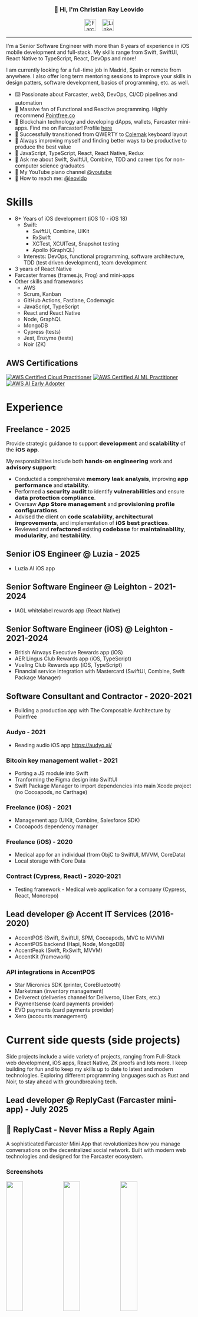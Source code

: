 <h3 align="center">👋 Hi, I'm Christian Ray Leovido</h3>

<p align="center">
  <a href="https://warpcast.com/leovido.eth"><img src="https://github.com/vrypan/farcaster-brand/raw/main/icons/icon-rounded/purple-white.png" width="32" height="32" alt="Farcaster"></a>
  &nbsp;&nbsp;
  <a href="https://www.linkedin.com/in/christianleovido/"><img src="https://raw.githubusercontent.com/devicons/devicon/master/icons/linkedin/linkedin-original.svg" width="32" height="32" alt="LinkedIn"></a>
</p>

---

I'm a Senior Software Engineer with more than 8 years of experience in iOS mobile development and full-stack. My skills range from Swift, SwiftUI, React Native to TypeScript, React, DevOps and more! 

I am currently looking for a full-time job in Madrid, Spain or remote from anywhere.
I also offer long term mentoring sessions to improve your skills in design patters, software development, basics of programming, etc. as well.

- ⌨️ Passionate about Farcaster, web3, DevOps, CI/CD pipelines and automation
- 🔭 Massive fan of Functional and Reactive programming. Highly recommend [Pointfree.co](https://www.pointfree.co)
- 👀 Blockchain technology and developing dApps, wallets, Farcaster mini-apps. Find me on Farcaster! Profile [here](https://farcaster.xyz/leovido.eth)
- 🌱 Successfully transitioned from QWERTY to [Colemak](https://colemak.com) keyboard layout
- 🔆 Always improving myself and finding better ways to be productive to produce the best value
- 👔 JavaScript, TypeScript, React, React Native, Redux
- 💬 Ask me about Swift, SwiftUI, Combine, TDD and career tips for non-computer science graduates
- 🎹 My YouTube piano channel [@youtube](https://www.youtube.com/channel/UCEfGXwW2g3U7td8WPnzim1w)
- 📩 How to reach me: [@leovido](mailto:moxito.oyster585@passinbox.com)

# Skills

- 8+ Years of iOS development (iOS 10 - iOS 18)
    - Swift:
        - SwiftUI, Combine, UIKit
        - RxSwift
        - XCTest, XCUITest, Snapshot testing
        - Apollo (GraphQL)
    - Interests: DevOps, functional programming, software architecture, TDD (test driven development), team development
- 3 years of React Native
- Farcaster frames (frames.js, Frog) and mini-apps
- Other skills and frameworks
    - AWS
    - Scrum, Kanban
    - GitHub Actions, Fastlane, Codemagic
    - JavaScript, TypeScript
    - React and React Native
    - Node, GraphQL
    - MongoDB
    - Cypress (tests)
    - Jest, Enzyme (tests)
    - Noir (ZK)
 
## AWS Certifications

[![AWS Certified Cloud Practitioner](https://images.credly.com/size/200x200/images/00634f82-b07f-4bbd-a6bb-53de397fc3a6/image.png)](https://www.credly.com/badges/dca4de90-21f9-4b34-a530-84f56a7a9b38)
[![AWS Certified AI ML Practitioner](https://images.credly.com/size/200x200/images/4d4693bb-530e-4bca-9327-de07f3aa2348/image.png)](https://www.credly.com/badges/788a72c7-0241-46ae-8c67-0f059082defd)
[![AWS AI Early Adopter](
 https://images.credly.com/size/200x200/images/834f2c8d-2d2c-4ce7-9580-02a351c31626/image.png)](https://www.credly.com/badges/5668ae4c-ae98-482d-b9ff-664fce5896b0)

# Experience

## Freelance - 2025
Provide strategic guidance to support 𝗱𝗲𝘃𝗲𝗹𝗼𝗽𝗺𝗲𝗻𝘁 and 𝘀𝗰𝗮𝗹𝗮𝗯𝗶𝗹𝗶𝘁𝘆 of the 𝗶𝗢𝗦 𝗮𝗽𝗽.

My responsibilities include both 𝗵𝗮𝗻𝗱𝘀-𝗼𝗻 𝗲𝗻𝗴𝗶𝗻𝗲𝗲𝗿𝗶𝗻𝗴 work and 𝗮𝗱𝘃𝗶𝘀𝗼𝗿𝘆 𝘀𝘂𝗽𝗽𝗼𝗿𝘁:

 - Conducted a comprehensive 𝗺𝗲𝗺𝗼𝗿𝘆 𝗹𝗲𝗮𝗸 𝗮𝗻𝗮𝗹𝘆𝘀𝗶𝘀, improving 𝗮𝗽𝗽 𝗽𝗲𝗿𝗳𝗼𝗿𝗺𝗮𝗻𝗰𝗲 and 𝘀𝘁𝗮𝗯𝗶𝗹𝗶𝘁𝘆.
 - Performed a 𝘀𝗲𝗰𝘂𝗿𝗶𝘁𝘆 𝗮𝘂𝗱𝗶𝘁 to identify 𝘃𝘂𝗹𝗻𝗲𝗿𝗮𝗯𝗶𝗹𝗶𝘁𝗶𝗲𝘀 and ensure 𝗱𝗮𝘁𝗮 𝗽𝗿𝗼𝘁𝗲𝗰𝘁𝗶𝗼𝗻 𝗰𝗼𝗺𝗽𝗹𝗶𝗮𝗻𝗰𝗲.
 - Oversaw 𝗔𝗽𝗽 𝗦𝘁𝗼𝗿𝗲 𝗺𝗮𝗻𝗮𝗴𝗲𝗺𝗲𝗻𝘁 and 𝗽𝗿𝗼𝘃𝗶𝘀𝗶𝗼𝗻𝗶𝗻𝗴 𝗽𝗿𝗼𝗳𝗶𝗹𝗲 𝗰𝗼𝗻𝗳𝗶𝗴𝘂𝗿𝗮𝘁𝗶𝗼𝗻𝘀.
 - Advised the client on 𝗰𝗼𝗱𝗲 𝘀𝗰𝗮𝗹𝗮𝗯𝗶𝗹𝗶𝘁𝘆, 𝗮𝗿𝗰𝗵𝗶𝘁𝗲𝗰𝘁𝘂𝗿𝗮𝗹 𝗶𝗺𝗽𝗿𝗼𝘃𝗲𝗺𝗲𝗻𝘁𝘀, and implementation of 𝗶𝗢𝗦 𝗯𝗲𝘀𝘁 𝗽𝗿𝗮𝗰𝘁𝗶𝗰𝗲𝘀.
 - Reviewed and 𝗿𝗲𝗳𝗮𝗰𝘁𝗼𝗿𝗲𝗱 existing 𝗰𝗼𝗱𝗲𝗯𝗮𝘀𝗲 for 𝗺𝗮𝗶𝗻𝘁𝗮𝗶𝗻𝗮𝗯𝗶𝗹𝗶𝘁𝘆, 𝗺𝗼𝗱𝘂𝗹𝗮𝗿𝗶𝘁𝘆, and 𝘁𝗲𝘀𝘁𝗮𝗯𝗶𝗹𝗶𝘁𝘆.

## Senior iOS Engineer @ Luzia - 2025
- Luzia AI iOS app

## Senior Software Engineer @ Leighton - 2021-2024
- IAGL whitelabel rewards app (React Native)

## Senior Software Engineer (iOS) @ Leighton - 2021-2024
- British Airways Executive Rewards app (iOS)
- AER Lingus Club Rewards app (iOS, TypeScript)
- Vueling Club Rewards app (iOS, TypeScript)
- Financial service integration with Mastercard (SwiftUI, Combine, Swift Package Manager)

## Software Consultant and Contractor - 2020-2021
- Building a production app with The Composable Architecture by Pointfree

### Audyo - 2021
- Reading audio iOS app
https://audyo.ai/

### Bitcoin key management wallet - 2021
- Porting a JS module into Swift
- Tranforming the Figma design into SwiftUI
- Swift Package Manager to import dependencies into main Xcode project (no Cocoapods, no Carthage)

### Freelance (iOS) - 2021
- Management app (UIKit, Combine, Salesforce SDK)
- Cocoapods dependency manager

### Freelance (iOS) - 2020
- Medical app for an individual (from ObjC to SwiftUI, MVVM, CoreData)
- Local storage with Core Data

### Contract (Cypress, React) - 2020-2021
- Testing framework - Medical web application for a company (Cypress, React, Monorepo)

## Lead developer @ Accent IT Services (2016-2020)
- AccentPOS (Swift, SwiftUI, SPM, Cocoapods, MVC to MVVM)
- AccentPOS backend (Hapi, Node, MongoDB)
- AccentPeak (Swift, RxSwift, MVVM)
- AccentKit (framework)
### API integrations in AccentPOS
- Star Micronics SDK (printer, CoreBluetooth)
- Marketman (inventory management)
- Deliverect (deliveries channel for Deliveroo, Uber Eats, etc.)
- Paymentsense (card payments provider)
- EVO payments (card payments provider)
- Xero (accounts management)

# Current side quests (side projects)

Side projects include a wide variety of projects, ranging from Full-Stack web development, iOS apps, React Native, ZK proofs and lots more.
I keep building for fun and to keep my skills up to date to latest and modern technologies. Exploring different programming languages such as Rust and Noir, to stay ahead with groundbreaking tech.

## Lead developer @ ReplyCast (Farcaster mini-app) - July 2025
## 🎯 ReplyCast - Never Miss a Reply Again
A sophisticated Farcaster Mini App that revolutionizes how you manage conversations on the decentralized social network. Built with modern web technologies and designed for the Farcaster ecosystem.

### Screenshots
<p>
  <img src="https://github.com/user-attachments/assets/a53532c5-10c2-4697-8e81-ad6e0c97c6c6" width="30%" />
  <img src="https://github.com/user-attachments/assets/43df208c-1f1f-4f27-9300-242d34d030fc" width="30%" />
  <img src="https://github.com/user-attachments/assets/b08fca3f-19b9-41bd-8d5e-166d7226e5e2" width="30%" />
</p>

### Tech stack
<p align="left">
<img src="https://raw.githubusercontent.com/devicons/devicon/master/icons/typescript/typescript-original.svg" alt="typescript" width="40" height="40"/>
<img src="https://raw.githubusercontent.com/devicons/devicon/master/icons/nextjs/nextjs-original.svg" alt="nextjs" width="40" height="40"/>
</p>

### ✨ Key Features

- 🔍 Smart Reply Detection - Automatically identifies conversations where you haven't responded
- 📱 iOS-Style Interface - Intuitive tab navigation (Inbox, Focus, Analytics) with haptic feedback
- 👆 Gesture Controls - Swipe right to mark as read, swipe left to discard conversations
- 📊 Analytics Dashboard - Track engagement patterns with OpenRank integration
- 🎨 Multi-Theme Support - Dark, Light, and signature Farcaster themes
- ⚡ Real-time Updates - Pull-to-refresh and live conversation tracking
- 🎓 Interactive Tutorials - Smooth onboarding with animated guides


### 🛠 Technical Highlights

- Framework: Next.js 14 + TypeScript + Tailwind CSS
- Farcaster Integration: Official Mini App SDK with cast composition
- State Management: React hooks with localStorage persistence
- Performance: Optimized with infinite scroll, memoization, and lazy loading
- Analytics: Vercel Analytics with custom event tracking
- Testing: Jest + React Testing Library (95%+ coverage)
- CI/CD: GitHub Actions with automated testing and deployment

### 🎨 UX/UI Excellence

- Responsive Design: Seamless mobile-first experience
- Accessibility: WCAG compliant with keyboard navigation
- Smooth Animations: Hardware-accelerated transitions and micro-interactions
- Glass Morphism: Modern design with backdrop blur effects
- Touch Optimized: Gesture-based interactions for mobile users

### 🔧 Advanced Features

- OpenRank Integration: Community influence scoring and ranking
- Cast Deduplication: Smart filtering to prevent duplicate entries
- Tutorial System: First-time user guidance with completion tracking
- Error Boundaries: Comprehensive error handling and user feedback
- Performance Monitoring: Real-time analytics and performance tracking


## Founder and Lead iOS developer @ Moxito - 2024
<img src="https://github.com/user-attachments/assets/db812fb8-d733-4a44-b137-29c976bdddfe" width="20%" />

Moxito (iOS) + AWS Lambda | iOS app to track fresh stats from your Farcaster Moxie everyday rewards

Moxito is a mobile iOS application that integrates with Farcaster's social protocol to track and manage Moxie rewards. The app showcases modern iOS development practices, SwiftUI implementation, and robust architecture patterns.

Moxito won a hackathon held by Devfolio:
https://devfolio.co/projects/moxito-ios-66af

### Repository link
https://github.com/leovido/moxito-ios

### Screenshots
  <img src="https://github.com/user-attachments/assets/269a054a-5c7a-4a38-a42f-c8cf5ffa31d0" width="40%" />
<p>
  <img src="https://github.com/leovido/moxito-ios/raw/main/Screenshots/iphone_app_store_moxito_1.png" width="30%" />
  <img src="https://github.com/leovido/moxito-ios/raw/main/Screenshots/iphone_app_store_moxito_2.png" width="30%" />
  <img src="https://github.com/leovido/moxito-ios/raw/main/Screenshots/iphone_app_store_moxito_3.png" width="30%" />
</p>

Learn more at [https://warpcast.com/~/moxito](https://warpcast.com/~/channel/moxito)

## Full-stack developer @ Rumourcast - 2024
<img src="https://github.com/user-attachments/assets/8116003e-5ee3-432c-bf11-f04ad51eef63" width="20%" />

Rumourcast.fun is a Farcaster client that allows users to cast fun rumours anonymously, using Zero-Knowledge proofs. 

Forked from the original Anoncast project.

### Screenshots

#### Mobile version
<p>
  <img src="https://github.com/user-attachments/assets/7478c359-d63a-458c-8398-3e36b8619969" width="30%" />
  <img src="https://github.com/user-attachments/assets/147e9532-d75b-4c20-b645-7b437181203c" width="30%" />
</p>

#### Web version
<img src="https://github.com/user-attachments/assets/5e8a2e06-6065-4cc7-ae91-a0c43ad2ac41" width="100%" />

### Tech Stack

<p align="left">
<img src="https://raw.githubusercontent.com/devicons/devicon/master/icons/typescript/typescript-original.svg" alt="typescript" width="40" height="40"/>
<img src="https://raw.githubusercontent.com/devicons/devicon/master/icons/nextjs/nextjs-original.svg" alt="nextjs" width="40" height="40"/>
<img src="https://github.com/user-attachments/assets/42c36fdb-1991-47d4-b5d5-c5261fa3ef5d" alt="noir" width="120" height="40"/>
<img src="https://raw.githubusercontent.com/devicons/devicon/master/icons/postgresql/postgresql-original.svg" alt="postgresql" width="40" height="40"/>
<img src="https://raw.githubusercontent.com/devicons/devicon/master/icons/redis/redis-original.svg" alt="redis" width="40" height="40"/>
</p>


### Links
🌐 Try Rumourcast [https://rumourcast.fun](https://rumourcast.fun)

💬 Warpcast Channel [https://warpcast.com/~/rumours](https://warpcast.com/~/channel/rumours)

📦 GitHub Repository [https://github.com/leovido/rumourcast](https://github.com/leovido/rumourcast)

🔄 Original Anoncast Repository [https://github.com/slokh/anoncast](https://github.com/slokh/anoncast)

## Lead developer @ TOTH - 2024
- Tip O' The Hat (side quest) | Farcaster frame + Node.js + MongoDB

### Tech Stack

<p align="left">
<img src="https://raw.githubusercontent.com/devicons/devicon/master/icons/typescript/typescript-original.svg" alt="typescript" width="40" height="40"/>
<img src="https://raw.githubusercontent.com/devicons/devicon/master/icons/nextjs/nextjs-original.svg" alt="nextjs" width="40" height="40"/>
<img src="https://raw.githubusercontent.com/devicons/devicon/master/icons/mongodb/mongodb-original-wordmark.svg" alt="mongodb" width="40" height="40"/>
</p>

## Farcaster frames developer - 2024-Current
1. "Who did I tip?" (WDIT) frames (Frog, Neynar, Airstack)
2. $DEGEN edition frame (WDIT)
3. HAM edition frame (WDIT)
4. Eeeefier frame
5. Liquidity rewards ($TN100X) frame
6. Moxito check-in frame
7. Various infographics for Moxito

<img width=500 src='https://github-readme-stats.vercel.app/api?username=leovido&theme=shades-of-purple&show_icons=true&hide_border=true&count_private=true' />

